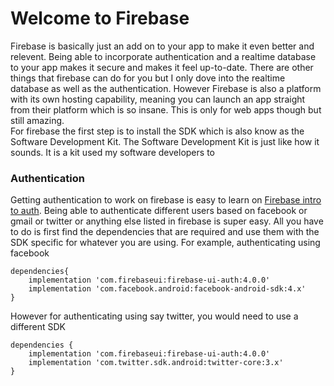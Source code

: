 # Welcome to Firebase

Firebase is basically just an add on to your app to make it even better and relevent. Being able to incorporate authentication and a realtime database to your app makes it secure and makes it feel up-to-date. There are other things that firebase can do for you but I only dove into the realtime database as well as the authentication. However Firebase is also a platform with its own hosting capability, meaning you can launch an app straight from their platform which is so insane. This is only for web apps though but still amazing.  
For firebase the first step is to install the SDK which is also know as the Software Development Kit. The Software Development Kit is just like how it sounds. It is a kit used my software developers to 

### Authentication
Getting authentication to work on firebase is easy to learn on [Firebase intro to auth](https://firebase.google.com/docs/auth/). Being able to authenticate different users based on facebook or gmail or twitter or anything else listed in firebase is super easy. All you have to do is first find the dependencies that are required and use them with the SDK specific for whatever you are using. 
For example, authenticating using facebook  
```
dependencies{
    implementation 'com.firebaseui:firebase-ui-auth:4.0.0'  
    implementation 'com.facebook.android:facebook-android-sdk:4.x'
}
```
However for authenticating using say twitter, you would need to use a different SDK
```
dependencies {
    implementation 'com.firebaseui:firebase-ui-auth:4.0.0'  
    implementation 'com.twitter.sdk.android:twitter-core:3.x'  
}
```